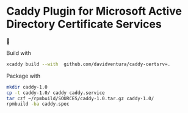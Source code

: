 # Caddy Plugin for Microsoft Active Directory Certificate Services

🤮

Build with

```bash
xcaddy build --with  github.com/davidventura/caddy-certsrv=.
```

Package with

```bash
mkdir caddy-1.0
cp -t caddy-1.0/ caddy caddy.service
tar czf ~/rpmbuild/SOURCES/caddy-1.0.tar.gz caddy-1.0/
rpmbuild -ba caddy.spec
```

